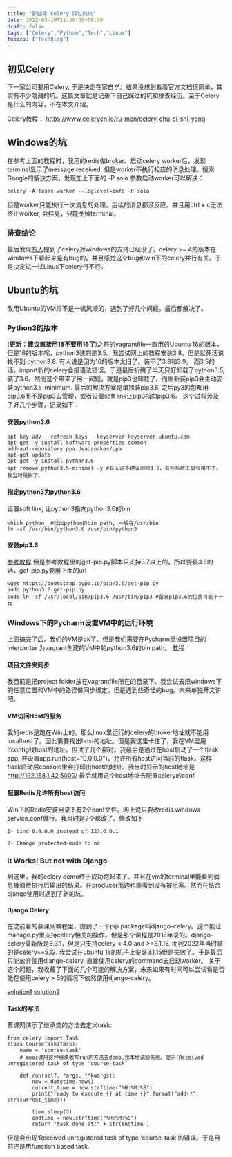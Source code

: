```yaml
---
title: "那些年 Celery 踩过的坑"
date: 2022-03-19T21:30:36+08:00
draft: false
tags: ["Celery","Python","Tech","Linux"]
topics: ["TechBlog"]
---
```


## 初见Celery
下一家公司要用Celery, 于是决定在家自学。结果没想到看着官方文档很简单，其实有不少隐藏的坑。这篇文章就是记录下自己踩过的坑和排查经历。至于Celery是什么的内容，不在本文介绍。

Celery教程：
https://www.celerycn.io/ru-men/celery-chu-ci-shi-yong

## Windows的坑
在参考上面的教程时，我用的redis做broker。启动celery worker后，发现terminal显示了message received, 但是worker不执行相应的消息处理。搜索Google的解决方案，发现加上下面的 -P solo 参数启动worker可以解决：
```shell
celery -A tasks worker --loglevel=info -P solo
```


但是worker只能执行一次消息的处理。后续的消息都没反应。并且用ctrl + c无法终止worker, 会挂死，只能关掉terminal。

### 排查结论
最后发现[有人](https://www.pythonf.cn/read/121936)提到了celery对windows的支持已经没了。celery >= 4的版本在windows下看起来是有bug的。并且感觉这个bug和win下的celery并行有关。于是决定试一试Linux下celery行不行。

## Ubuntu的坑
改用Ubuntu的VM并不是一帆风顺的，遇到了好几个问题。最后都解决了。

### Python3的版本
(**更新：建议直接用18不要用16了**)之前的vagrantfile一直用的Ubuntu 16的版本，但是16的版本呢，python3装的是3.5。我尝试网上的教程安装3.8，但是就死活说找不到 python3.8. 有人说是因为16的版本太旧了。装不了3.8和3.9。
而3.5的话，import新的celery会报语法错误。于是最后折腾了半天只好卸载了python3.5,装了3.6。然而这个带来了另一问题，就是pip3也卸载了。而重新装pip3会主动安装python3.5-minimum. 最后的解决方案是单独装pip3.6, 之后py3的包都用pip3.6而不是pip3去管理，或者设置soft link让pip3指向pip3.6。 这个过程涉及了好几个步骤，记录如下：

#### 安装python3.6
```shell
apt-key adv --refresh-keys --keyserver keyserver.ubuntu.com
apt-get -y install software-properties-common
add-apt-repository ppa:deadsnakes/ppa
apt-get update
apt-get -y install python3.6
apt remove python3.5-minimal -y #有人说不建议删除3.5，有些系统工具会用不了。我当时是删了。  
```

#### 指定python3为python3.6
设置soft link, 让python3指向python3.6的bin
```shell
which python  #找出python的bin path, 一般在/usr/bin
ln -sf /usr/bin/python3.6 /usr/bin/python3
```
#### 安装pip3.6
[参考教程](https://ashish.one/blogs/install-python3.6-pip3.6-pipenv-on-ubuntu14.04/)  但是参考教程里的get-pip.py脚本只支持3.7以上的。所以要装3.6的话，get-pip.py要用下面的url
```shell
wget https://bootstrap.pypa.io/pip/3.6/get-pip.py
sudo python3.6 get-pip.py
sudo ln -sf /usr/local/bin/pip3.6 /usr/bin/pip3 #留意pip3.6的位置可能不一样
```
### Windows下的Pycharm设置VM中的运行环境
上面搞完了后，我们的VM是ok了。但是我们需要在Pycharm里设置项目的interperter 为vagrant创建的VM中的python3.6的bin path。
[教程](https://iswbm.com/357.html)

####  项目文件夹同步
我目前是把project folder放在vagrantfile所在的目录下。我尝试去把windows下的任意位置和VM中的路径做同步绑定。但是遇到些奇怪的bug。未来单独开文讲吧。

#### VM访问Host的服务
我的redis是跑在Win上的。那么linux里运行的celery的broker地址就不能用localhost了。因此需要找出host的地址。但是我这里卡住了，我在VM里用Ifconfig找host的地址，但试了几个都对。我最后是通过在host启动了一个flask app, 并设置app.run(host="0.0.0.0")，允许所有host访问当前的flask。这样flask启动后console里会打印出host的地址。我当时显示的host地址是 http://192.168.1.42:5000/
最后就用这个host地址去配置celery的conf

#### 配置Redis允许所有host访问
Win下的Redis安装目录下有2个conf文件。网上说只要改redis.windows-service.conf就行。我当时是2个都改了。修改如下
```
1- bind 0.0.0.0 instead of 127.0.0.1

2- Change protected-mode to no
```

### It Works! But not with Django
到这里，我的celery demo终于成功跑起来了。并且在vm的terminal里能看到消息被消费执行后输出的结果。在producer那边也能看到没有被阻塞。然而在结合django使用时遇到了新的坑。

#### Django Celery
在之前看的慕课网教程里，提到了一个pip package叫django-celery。这个能让manage.py里支持celery相关的操作。但是那个课程是2018年录的。django-celery最新版是3.3.1，但是只支持celery < 4.0 and >=3.1.15. 而我2022年当时装的是celery==5.12. 我尝试在ubuntu 18的机子上安装3.1.15但是失败了。于是最后只能放弃使用django-celery, 直接使用celery的command去启动worker。 关于这个问题，我收藏了下面的几个可能的解决方案，未来如果有时间可以尝试看是否能在使用celery > 5的情况下依然使用django-celery。

[solution1](https://github.com/celery/celery/commit/bda678b9cd3a4ea47bfdd4c33aaabffb678de883)
[solution2](https://blog.csdn.net/sevensolo/article/details/106409751)

#### Task的写法
慕课网演示了继承类的方法去定义task:
```python3
from celery import Task
class CourseTask(Task):
    name = 'course-task'
    # mooc课用这种继承改写run的方法去demo,我本地试验失败。提示‘Received unregistered task of type 'course-task’

    def run(self, *args, **kwargs):
        now = datetime.now()
        current_time = now.strftime("%H:%M:%S")
        print("ready to execute {} at time {}".format("add()", str(current_time)))

        time.sleep(3)
        endtime = now.strftime("%H:%M:%S")
        return "task done at:" + str(endtime )
```
但是会出现‘Received unregistered task of type 'course-task’的错误。于是目前还是用function based task.


